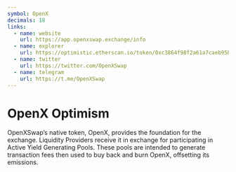 ```yaml
---
symbol: OpenX
decimals: 18
links:
  - name: website
    url: https://app.openxswap.exchange/info
  - name: explorer
    url: https://optimistic.etherscan.io/token/0xc3864f98f2a61a7caeb95b039d031b4e2f55e0e9
  - name: twitter
    url: https://twitter.com/OpenXSwap
  - name: telegram
    url: https://t.me/OpenXSwap
---
```


# OpenX Optimism

OpenXSwap’s native token, OpenX, provides the foundation for the exchange. Liquidity Providers receive it in exchange for participating in Active Yield Generating Pools. These pools are intended to generate transaction fees then used to buy back and burn OpenX, offsetting its emissions.
